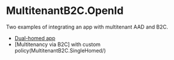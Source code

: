 # MultitenantB2C.OpenId
Two examples of integrating an app with multitenant AAD and B2C.

- [Dual-homed app](MultitenantB2C.OpenId/)
- [Multitenancy via B2C] with custom policy(MultitenantB2C.SingleHomed/)
